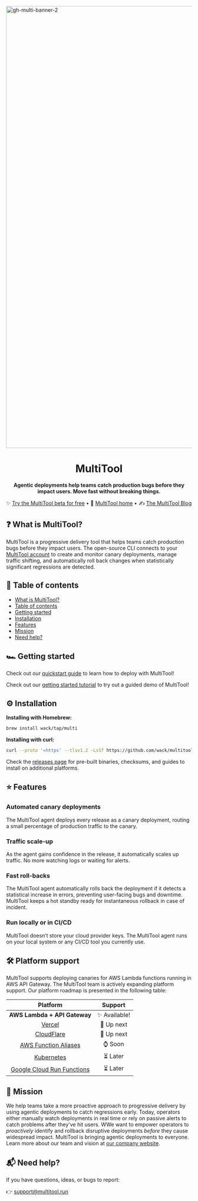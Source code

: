 <img align="center" width="1200" alt="gh-multi-banner-2" src="https://github.com/user-attachments/assets/43ec8b3f-9443-4b64-a737-906b82fd80f4" />

<h1 align="center">MultiTool</h1>
<p align="center"><b>Agentic deployments help teams catch production bugs before they impact users. Move fast without breaking things.</b></p>

<p align="center">
✨ <a href="https://app.multitool.run/create-account">Try the MultiTool beta for free</a> • 🏡 <a href="https://www.multitool.run/">MultiTool home</a> • ✍️ <a href="https://www.multitool.run/blog">The MultiTool Blog</a>

## ❓ What is MultiTool?

MultiTool is a progressive delivery tool that helps teams catch production bugs before they impact users. The open-source CLI connects to your <a href="https://app.multitool.run/create-account">MultiTool account</a> to create and monitor canary deployments, manage traffic shifting, and automatically roll back changes when statistically significant regressions are detected.

## 📖 Table of contents

- [What is MultiTool?](#-what-is-multitool)
- [Table of contents](#-table-of-contents)
- [Getting started](#%EF%B8%8F-getting-started)
- [Installation](#%EF%B8%8F-installation)
- [Features](#-features)
- [Mission](#-mission)
- [Need help?](#-need-help)

## 🏎️ Getting started

Check out our [quickstart guide](/guides/quickstart.md) to learn how to deploy with MultiTool!

Check out our [getting started tutorial](/guides/getting-started.md) to try out a guided demo of MultiTool!


## ⚙️ Installation

**Installing with Homebrew:**

```sh
brew install wack/tap/multi
```

**Installing with curl:**

```sh
curl --proto '=https' --tlsv1.2 -LsSf https://github.com/wack/multitool/releases/download/v0.1.1/multitool-installer.sh | sh
```

Check the [releases page](https://github.com/wack/canary/releases) for pre-built binaries, checksums, and guides to install on additional platforms.

## ⭐ Features

### Automated canary deployments
The MultiTool agent deploys every release as a canary deployment, routing a small percentage of production traffic to the canary.

### Traffic scale-up
As the agent gains confidence in the release, it automatically scales up traffic. No more watching logs or waiting for alerts.

### Fast roll-backs
The MultiTool agent automatically rolls back the deployment if it detects a statistical increase in errors, preventing user-facing bugs and downtime. MultiTool keeps a hot standby ready for instantaneous rollback in case of incident.

### Run locally or in CI/CD
MultiTool doesn’t store your cloud provider keys. The MultiTool agent runs on your local system or any CI/CD tool you currently use.

## 🛠️ Platform support

MultiTool supports deploying canaries for AWS Lambda functions running in AWS API Gateway. The MultiTool team is actively expanding platform support. Our platform roadmap is presented in the following table:

|                           Platform                           |            Support             |
| :----------------------------------------------------------: | :----------------------------: |
|                 **AWS Lambda + API Gateway**                 |     :sparkles: Available!      |
|                     [Vercel](vercel.com)                     |         :eyes: Up next         |
| [CloudFlare](https://developers.cloudflare.com/workers/configuration/versions-and-deployments/gradual-deployments/#_top) |         :eyes: Up next         |
| [AWS Function Aliases](https://docs.aws.amazon.com/AWSCloudFormation/latest/UserGuide/aws-resource-lambda-alias.html) |          :watch: Soon          |
|             [Kubernetes](https://kubernetes.io/)             | :hourglass_flowing_sand: Later |
| [Google Cloud Run Functions](https://cloud.google.com/functions) | :hourglass_flowing_sand: Later |

## 🎯 Mission 

We help teams take a more proactive approach to progressive delivery by using agentic deployments to catch regressions early. Today, operators either manually watch deployments in real time or rely on passive alerts to catch problems after they’ve hit users. WWe want to empower operators to *proactively* identify and rollback disruptive deployments *before* they cause widespread impact. MultiTool is bringing agentic deployments to everyone. Learn more about our team and vision at [our company website](https://www.multitool.run/company).

## 📬 Need help?

If you have questions, ideas, or bugs to report:

👉 [support@multitool.run](mailto:support@multitool.run)
